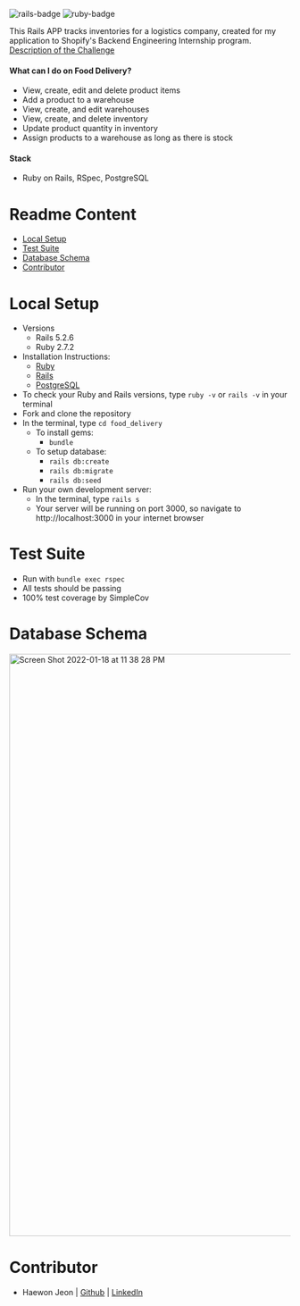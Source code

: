 ![rails-badge](https://img.shields.io/badge/Rails-5.2.6-informational?style=flat-square) ![ruby-badge](https://img.shields.io/badge/Ruby-2.7.2-informational?style=flat-square)

This Rails APP tracks inventories for a logistics company, created for my application to Shopify's Backend Engineering Internship program.
[Description of the Challenge](https://docs.google.com/document/d/1z9LZ_kZBUbg-O2MhZVVSqTmvDko5IJWHtuFmIu_Xg1A/edit#heading=h.n7bww7g70ipk)

#### What can I do on Food Delivery?
  - View, create, edit and delete product items
  - Add a product to a warehouse
  - View, create, and edit warehouses
  - View, create, and delete inventory
  - Update product quantity in inventory 
  - Assign products to a warehouse as long as there is stock

#### Stack
- Ruby on Rails, RSpec, PostgreSQL

# Readme Content
- [Local Setup](#local-setup)
- [Test Suite](#test-suite)
- [Database Schema](#database-schema)
- [Contributor](#contributor)

# Local Setup
- Versions
  - Rails 5.2.6
  - Ruby 2.7.2
- Installation Instructions:
  - [Ruby](https://www.ruby-lang.org/en/documentation/installation)
  - [Rails](https://guides.rubyonrails.org/v5.1/getting_started.html)
  - [PostgreSQL](https://www.postgresql.org/docs/12/tutorial-install.html)
- To check your Ruby and Rails versions, type `ruby -v` or `rails -v` in your terminal
- Fork and clone the repository
- In the terminal, type `cd food_delivery`
  - To install gems:
    -  `bundle`
  - To setup database:
    - `rails db:create`
    - `rails db:migrate`
    - `rails db:seed`
- Run your own development server:
  - In the terminal, type `rails s`
  - Your server will be running on port 3000, so navigate to http://localhost:3000 in your internet browser


# Test Suite
- Run with `bundle exec rspec`
- All tests should be passing
- 100% test coverage by SimpleCov

# Database Schema

 <img width="1043" alt="Screen Shot 2022-01-18 at 11 38 28 PM" src="https://user-images.githubusercontent.com/86392608/150077592-ee0e4c34-e710-4c27-8f39-ad0fd70217ba.png">

# Contributor
- Haewon Jeon |  [Github](https://github.com/haewonito/)  |  [LinkedIn](https://www.linkedin.com/in/leah-riffell/)
